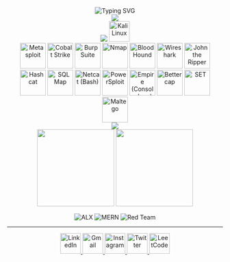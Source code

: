 <div align="center">
  <img src="https://readme-typing-svg.herokuapp.com?font=Fira+Code&size=32&duration=2800&pause=2000&color=A9FEF7&center=true&vCenter=true&width=940&lines=Hey!+It's+Dennis+Muriithi;Cybersecurity+Enthusiast;Red+Team+Specialist;Welcome+to+my+GitHub+Profile!" alt="Typing SVG" />
</div>

<!--
<div align="center">
  <img src="https://user-images.githubusercontent.com/74038190/213910845-af37a709-8995-40d6-be59-724526e3c3d7.gif" alt="Coding Animation" width="600"/>
</div>
-->


<div align="center">
  <img src="https://skillicons.dev/icons?i=html,c,cpp,python,javascript,bash" />
</div>


<div align="center">
  <img src="https://skillicons.dev/icons?i=android,ubuntu,debian,arch,linux" />
  <img src="https://github.com/tandpfun/skill-icons/raw/main/icons/Kali-Dark.svg" width="48" height="48" alt="Kali Linux" />
</div>

<div align="center">

  <img src="https://www.metasploit.com/images/metasploit-logo.svg" alt="Metasploit" width="60" />
  <img src="https://www.cobaltstrike.com/themes/cobaltstrike/images/cobaltstrike-logo.png" alt="Cobalt Strike" width="60" />
  <img src="https://portswigger.net/cms/images/08/43/384x384_Logo.png" alt="Burp Suite" width="60" />
  <img src="https://upload.wikimedia.org/wikipedia/commons/5/5f/Nmap_logo.svg" alt="Nmap" width="60" />
  <img src="https://raw.githubusercontent.com/BloodHoundAD/BloodHound/master/assets/BloodHound.png" alt="BloodHound" width="60" />
  <img src="https://upload.wikimedia.org/wikipedia/commons/e/e0/Wireshark_Logo.svg" alt="Wireshark" width="60" />
  <img src="https://www.openwall.com/john/john-logo.png" alt="John the Ripper" width="60" />
  <img src="https://hashcat.net/wiki/lib/exe/fetch.php?w=300&tok=85a008&media=hashcat.png" alt="Hashcat" width="60" />
  <img src="https://sqlmap.org/images/sqlmap-logo.png" alt="SQLMap" width="60" />
  <img src="https://upload.wikimedia.org/wikipedia/commons/8/82/Gnu-bash-logo.svg" alt="Netcat (Bash)" width="60" />
  <img src="https://upload.wikimedia.org/wikipedia/commons/2/2f/PowerShell_5.0_icon.png" alt="PowerSploit" width="60" />
  <img src="https://cdn-icons-png.flaticon.com/512/603/603201.png" alt="Empire (Console Icon)" width="60" />
  <img src="https://bettercap.org/static/img/bettercap-logo.png" alt="Bettercap" width="60" />
  <img src="https://cdn-icons-png.flaticon.com/512/727/727399.png" alt="SET" width="60" />
  <img src="https://www.paterva.com/images/logo_small.png" alt="Maltego" width="60" />

</div>





<div align="center">
  <img src="https://skillicons.dev/icons?i=react,nextjs,tailwind,bootstrap,nodejs,express,django,mongodb,mysql,firebase,git,github,vscode,docker" />
</div>


<div align="center">
  <img height="180em" src="https://github-readme-stats.vercel.app/api?username=initials101&show_icons=true&theme=tokyonight&hide_border=true&count_private=true&include_all_commits=true"/>
  <img height="180em" src="https://github-readme-stats.vercel.app/api/top-langs/?username=initials101&layout=compact&theme=tokyonight&hide_border=true&langs_count=8"/>
</div>




<div align="center">

![ALX](https://img.shields.io/badge/ALX-Software_Engineering-FF6B6B?style=for-the-badge&logo=graduation-cap&logoColor=white)
![MERN](https://img.shields.io/badge/Full_Stack-MERN_Development-4ECDC4?style=for-the-badge&logo=stack-overflow&logoColor=white)
![Red Team](https://img.shields.io/badge/Red_Team-Specialist-DC143C?style=for-the-badge&logo=security&logoColor=white)

</div>

---


<div align="center">
  <a href="https://www.linkedin.com/in/initials101/" target="_blank">
    <img src="https://raw.githubusercontent.com/maurodesouza/profile-readme-generator/master/src/assets/icons/social/linkedin/default.svg" width="48" height="48" alt="LinkedIn" />
  </a>
  <a href="mailto:muriithidennis340@gmail.com" target="_blank">
    <img src="https://raw.githubusercontent.com/maurodesouza/profile-readme-generator/master/src/assets/icons/social/gmail/default.svg" width="48" height="48" alt="Gmail" />
  </a>
  <a href="https://www.instagram.com/initials101/" target="_blank">
    <img src="https://raw.githubusercontent.com/maurodesouza/profile-readme-generator/master/src/assets/icons/social/instagram/default.svg" width="48" height="48" alt="Instagram" />
  </a>
  <a href="https://x.com/initials101" target="_blank">
    <img src="https://raw.githubusercontent.com/maurodesouza/profile-readme-generator/master/src/assets/icons/social/twitter/default.svg" width="48" height="48" alt="Twitter" />
  </a>
  <a href="https://www.leetcode.com/initials101" target="_blank">
    <img src="https://raw.githubusercontent.com/rahuldkjain/github-profile-readme-generator/master/src/images/icons/Social/leet-code.svg" width="48" height="48" alt="LeetCode" />
  </a>
</div>

